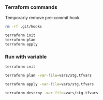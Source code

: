 ### Terraform commands

Temporarly remove pre-commit hook
```bash
rm -rf .git/hooks
```

```bash
terraform init
terraform plan
terraform apply
```

### Run with variable
```bash
terraform init

terraform plan -var-file=vars/stg.tfvars

terraform apply -var-file=vars/stg.tfvars

terraform destroy -var-file=vars/stg.tfvars
```
